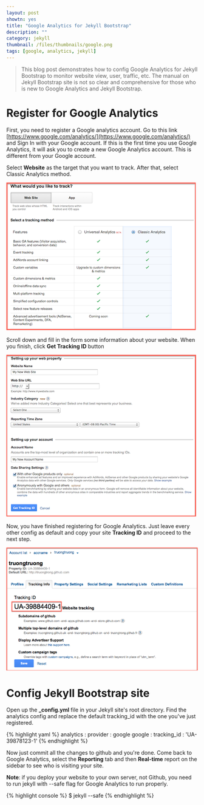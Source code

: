 ```yaml
---
layout: post
showtn: yes
title: "Google Analytics for Jekyll Bootstrap"
description: ""
category: jekyll
thumbnail: /files/thumbnails/google.png
tags: [google, analytics, jekyll]
---
```



> This blog post demonstrates how to config Google Analytics for Jekyll
> Bootstrap to monitor website view, user, traffic, etc. The manual on Jekyll
> Bootstrap site is not so clear and comprehensive for those who is new to
> Google Analytics and Jekyll Bootstrap.

# Register for Google Analytics

First, you need to register a Google analytics account. Go to this link
[https://www.google.com/analytics/](https://www.google.com/analytics/) and Sign In with your Google account. If
this is the first time you use Google Analytics, it will ask you to create a new
Google Analytics account. This is different from your Google account.

Select **Website** as the target that you want to track. After that, select
Classic Analytics method.

![Select](/files/2013-04-05-google-analytics-for-jekyll-bootstrap/classic.png)

<!-- more -->

Scroll down and fill in the form some information about your website. When you
finish, click **Get Tracking ID** button

![Site info](/files/2013-04-05-google-analytics-for-jekyll-bootstrap/siteinfo.png)

Now, you have finished registering for Google Analytics. Just leave every other
config as default and copy your site **Tracking ID** and proceed to the next
step.

![Tracking ID](/files/2013-04-05-google-analytics-for-jekyll-bootstrap/finish.png)

# Config Jekyll Bootstrap site

Open up the **\_config.yml** file in your Jekyll site's root
directory. Find the analytics config and replace the default tracking_id with
the one you've just registered.

{% highlight yaml %}
analytics :
  provider : google 
  google : 
      tracking_id : 'UA-39878123-1'
{% endhighlight %}

Now just commit all the changes to github and you're done. Come back to Google
Analytics, select the **Reporting** tab and then **Real-time** report on the
sidebar to see who is visiting your site.

**Note**: if you deploy your website to your own server, not Github, you need to
run jekyll with --safe flag for Google Analytics to run properly.

{% highlight console %}
$ jekyll --safe
{% endhighlight %}
